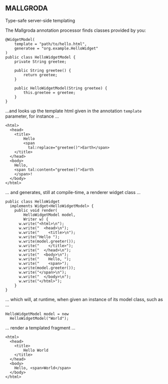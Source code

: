## MALLGRODA

Type-safe server-side templating

The Mallgroda annotation processor finds classes provided by you:

    @WidgetModel(
        template = "path/to/hello.html",
        generatee = "org.example.HelloWidget"
    )
    public class HelloWidgetModel {        
        private String greetee;

        public String greetee() {
            return greetee;
        }

        public HelloWidgetModel(String greetee) {
            this.greetee = greetee;
        }
    }   

...and looks up the template html given in the annotation `template` parameter, for instance ...

    <html>
      <head>
        <title>
            Hello
            <span 
              tal:replace="greetee()">Earth</span>
        </title>
      </head>
      <body>           
        Hello, 
        <span tal:content="greetee()">Earth
        </span>!
      </body>
    </html>

... and generates, still at compile-time, a renderer widget class ...

    public class HelloWidget 
      implements Widget<HelloWidgetModel> {
        public void render(
            HelloWidgetModel model, 
            Writer w) {
          w.write("<html>\n");
          w.write("  <head>\n");
          w.write("    <title>\n");
          w.write("Hello ");
          w.write(model.greeter());
          w.write("    </title>");
          w.write("  </head>\n");
          w.write("  <body>\n");
          w.write("    Hello, ");
          w.write("    <span>");          
          w.write(model.greeter());
          w.write("</span>\n");
          w.write("  </body>\n");
          w.write("</html>");
        }
    }
... which will, at runtime, when given an instance of its model class, such as ...

    HelloWidgetModel model = new 
      HelloWidgetModel("World");     

... render a templated fragment ...

    <html>
      <head>
        <title>
            Hello World
        </title>
      </head>
      <body>           
        Hello, <span>World</span>
      </body>
    </html>
